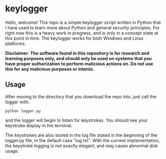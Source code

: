 # keylogger

Hello, welcome! This repo is a simple keylogger script written in Python that I have used to learn more about Python and general security principles. For right now this is a heavy work in progress, and is only in a concept state at this point in time. The keylogger works for both Windows and Linux platforms.

**Disclaimer: The software found in this repository is for research and learning purposes only, and should only be used on systems that you have proper authorization to perform malicious actions on. Do not use this for any malicious purposes or intents.**

## Usage
After moving to the directory that you download the repo into, just call the logger with:
```
python logger.py
```
and the logger will begin to listen for keystrokes. You should see your keystroke display in the terminal.

The keystrokes are also stored in the log file stated in the beginning of the logger.py file, in the default case "log.txt". With the current implementation, the keystroke logging is not exactly elegant, and may cause abnormal disk usage.
